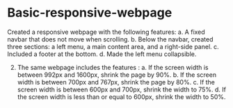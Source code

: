 # Basic-responsive-webpage
Created a responsive webpage with the following features:
a. A fixed navbar that does not move when scrolling.
b. Below the navbar, created three sections: a left menu, a main content area, and a right-side panel.
c. Included a footer at the bottom.
d. Made the left menu collapsible.

2. The same webpage includes the features :
a. If the screen width is between 992px and 1600px, shrink the page by 90%.
b. If the screen width is between 700px and 767px, shrink the page by 80%.
c. If the screen width is between 600px and 700px, shrink the width to 75%.
d. If the screen width is less than or equal to 600px, shrink the width to 50%.
